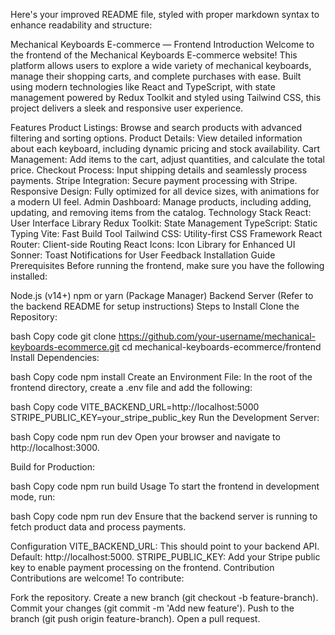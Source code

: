 
Here's your improved README file, styled with proper markdown syntax to enhance readability and structure:

Mechanical Keyboards E-commerce — Frontend
Introduction
Welcome to the frontend of the Mechanical Keyboards E-commerce website! This platform allows users to explore a wide variety of mechanical keyboards, manage their shopping carts, and complete purchases with ease. Built using modern technologies like React and TypeScript, with state management powered by Redux Toolkit and styled using Tailwind CSS, this project delivers a sleek and responsive user experience.

Features
Product Listings: Browse and search products with advanced filtering and sorting options.
Product Details: View detailed information about each keyboard, including dynamic pricing and stock availability.
Cart Management: Add items to the cart, adjust quantities, and calculate the total price.
Checkout Process: Input shipping details and seamlessly process payments.
Stripe Integration: Secure payment processing with Stripe.
Responsive Design: Fully optimized for all device sizes, with animations for a modern UI feel.
Admin Dashboard: Manage products, including adding, updating, and removing items from the catalog.
Technology Stack
React: User Interface Library
Redux Toolkit: State Management
TypeScript: Static Typing
Vite: Fast Build Tool
Tailwind CSS: Utility-first CSS Framework
React Router: Client-side Routing
React Icons: Icon Library for Enhanced UI
Sonner: Toast Notifications for User Feedback
Installation Guide
Prerequisites
Before running the frontend, make sure you have the following installed:

Node.js (v14+)
npm or yarn (Package Manager)
Backend Server (Refer to the backend README for setup instructions)
Steps to Install
Clone the Repository:

bash
Copy code
git clone https://github.com/your-username/mechanical-keyboards-ecommerce.git
cd mechanical-keyboards-ecommerce/frontend
Install Dependencies:

bash
Copy code
npm install
Create an Environment File: In the root of the frontend directory, create a .env file and add the following:

bash
Copy code
VITE_BACKEND_URL=http://localhost:5000
STRIPE_PUBLIC_KEY=your_stripe_public_key
Run the Development Server:

bash
Copy code
npm run dev
Open your browser and navigate to http://localhost:3000.

Build for Production:

bash
Copy code
npm run build
Usage
To start the frontend in development mode, run:

bash
Copy code
npm run dev
Ensure that the backend server is running to fetch product data and process payments.

Configuration
VITE_BACKEND_URL: This should point to your backend API. Default: http://localhost:5000.
STRIPE_PUBLIC_KEY: Add your Stripe public key to enable payment processing on the frontend.
Contribution
Contributions are welcome! To contribute:

Fork the repository.
Create a new branch (git checkout -b feature-branch).
Commit your changes (git commit -m 'Add new feature').
Push to the branch (git push origin feature-branch).
Open a pull request.